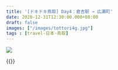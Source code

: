 ```yaml
---
title: '[ドキドキ鳥取] Day4：倉吉駅 → 広瀬町'
date: 2020-12-31T12:30:00.000+08:00
draft: false
images: ["/images/tottori4g.jpg"]
tags : [travel-日本-鳥取]
---
```




![](/images/tottori4g.jpg)


  
 
  
{{<tottori>}}  
